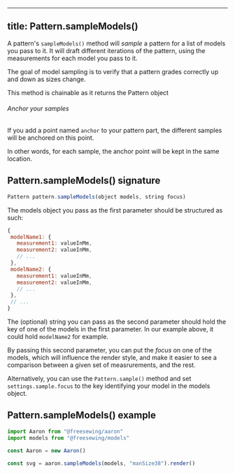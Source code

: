 ***

## title: Pattern.sampleModels()

A pattern's `sampleModels()` method will *sample* a pattern for a list of
models you pass to it. It will draft different iterations of the pattern,
using the measurements for each model you pass to it.

<Tip>
The goal of model sampling is to verify that a pattern grades correctly up and down as sizes change.
</Tip>

<Note>This method is chainable as it returns the Pattern object</Note>

<Tip>

###### Anchor your samples

If you add a point named `anchor` to your pattern part, the different samples
will be anchored on this point.

In other words, for each sample, the anchor point will be kept in the same location.

</Tip>

## Pattern.sampleModels() signature

```js
Pattern pattern.sampleModels(object models, string focus)
```

The models object you pass as the first parameter should be structured as such:

```js
{
 modelName1: {
   measurement1: valueInMm,
   measurement2: valueInMm,
   // ...
 },
 modelName2: {
   measurement1: valueInMm,
   measurement2: valueInMm,
   // ...
 },
 // ...
}
```

The (optional) string you can pass as the second parameter should hold the
key of one of the models in the first parameter. In our example above, it
could hold `modelName2` for example.

By passing this second parameter, you can put the *focus* on one of the models,
which will influence the render style, and make it
easier to see a comparison between a given set of measrurements, and the rest.

Alternatively, you can use the `Pattern.sample()` method and set `settings.sample.focus` to the key
identifying your model in the models object.

## Pattern.sampleModels() example

```js
import Aaron from "@freesewing/aaron"
import models from "@freesewing/models"

const Aaron = new Aaron()

const svg = aaron.sampleModels(models, "manSize38").render()
```
